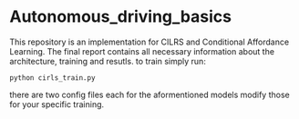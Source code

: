 # Autonomous_driving_basics

This repository is an implementation for CILRS and Conditional Affordance Learning. The final report contains all necessary information about the architecture, training and resutls.
to train simply run:
```
python cirls_train.py
```
there are two config files each for the aformentioned models modify those for your specific training.


